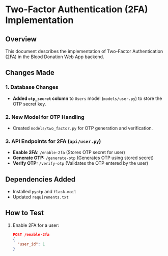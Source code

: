 # Two-Factor Authentication (2FA) Implementation

## Overview
This document describes the implementation of Two-Factor Authentication (2FA) in the Blood Donation Web App backend.

## Changes Made

### 1. Database Changes
- **Added `otp_secret` column** to `Users` model (`models/user.py`) to store the OTP secret key.

### 2. New Model for OTP Handling
- Created `models/two_factor.py` for OTP generation and verification.

### 3. API Endpoints for 2FA (`api/user.py`)
- **Enable 2FA:** `/enable-2fa` (Stores OTP secret for user)
- **Generate OTP:** `/generate-otp` (Generates OTP using stored secret)
- **Verify OTP:** `/verify-otp` (Validates the OTP entered by the user)

## Dependencies Added
- Installed `pyotp` and `flask-mail`
- Updated `requirements.txt`

## How to Test
1. Enable 2FA for a user:
   ```json
   POST /enable-2fa
   {
     "user_id": 1
   }
